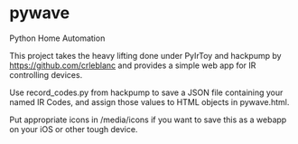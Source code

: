 pywave
======

Python Home Automation

This project takes the heavy lifting done under PyIrToy and hackpump by https://github.com/crleblanc and provides a simple web app for IR controlling devices.

Use record_codes.py from hackpump to save a JSON file containing your named IR Codes, and assign those values to HTML objects in pywave.html.

Put appropriate icons in /media/icons if you want to save this as a webapp on your iOS or other tough device.

